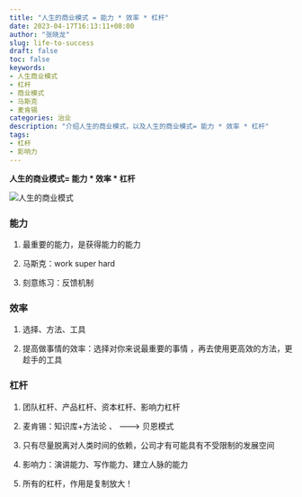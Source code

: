 ```yaml
---
title: "人生的商业模式 = 能力 * 效率 * 杠杆"
date: 2023-04-17T16:13:11+08:00
author: "张晓龙"
slug: life-to-success
draft: false
toc: false
keywords: 
- 人生商业模式
- 杠杆
- 商业模式
- 马斯克
- 麦肯锡
categories: 治业
description: "介绍人生的商业模式，以及人生的商业模式= 能力 * 效率 * 杠杆"
tags: 
- 杠杆
- 影响力
---
```


**人生的商业模式= 能力 * 效率 * 杠杆**

![人生的商业模式](https://media.techwhims.com/techwhims/WechatIMG469.png)

### 能力

1. 最重要的能力，是获得能力的能力

2. 马斯克：work super hard

3. 刻意练习：反馈机制

### 效率

1. 选择、方法、工具

2. 提高做事情的效率：选择对你来说最重要的事情 ，再去使用更高效的方法，更趁手的工具

### 杠杆

1. 团队杠杆、产品杠杆、资本杠杆、影响力杠杆

2. 麦肯锡：知识库+方法论 、 ---> 贝恩模式

3. 只有尽量脱离对人类时间的依赖，公司才有可能具有不受限制的发展空间

4. 影响力：演讲能力、写作能力、建立人脉的能力

5. 所有的杠杆，作用是复制放大！

